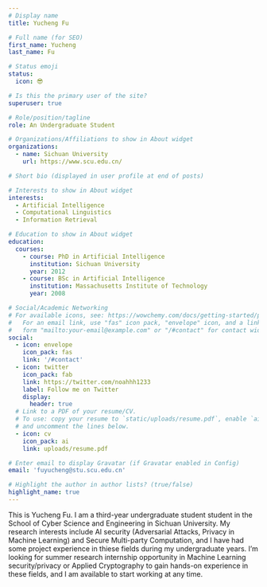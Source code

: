 ```yaml
---
# Display name
title: Yucheng Fu

# Full name (for SEO)
first_name: Yucheng
last_name: Fu

# Status emoji
status:
  icon: 😎

# Is this the primary user of the site?
superuser: true

# Role/position/tagline
role: An Undergraduate Student 

# Organizations/Affiliations to show in About widget
organizations:
  - name: Sichuan University
    url: https://www.scu.edu.cn/

# Short bio (displayed in user profile at end of posts)

# Interests to show in About widget
interests:
  - Artificial Intelligence
  - Computational Linguistics
  - Information Retrieval

# Education to show in About widget
education:
  courses:
    - course: PhD in Artificial Intelligence
      institution: Sichuan University
      year: 2012
    - course: BSc in Artificial Intelligence
      institution: Massachusetts Institute of Technology
      year: 2008

# Social/Academic Networking
# For available icons, see: https://wowchemy.com/docs/getting-started/page-builder/#icons
#   For an email link, use "fas" icon pack, "envelope" icon, and a link in the
#   form "mailto:your-email@example.com" or "/#contact" for contact widget.
social:
  - icon: envelope
    icon_pack: fas
    link: '/#contact'
  - icon: twitter
    icon_pack: fab
    link: https://twitter.com/noahhh1233
    label: Follow me on Twitter
    display:
      header: true
  # Link to a PDF of your resume/CV.
  # To use: copy your resume to `static/uploads/resume.pdf`, enable `ai` icons in `params.yaml`,
  # and uncomment the lines below.
  - icon: cv
    icon_pack: ai
    link: uploads/resume.pdf

# Enter email to display Gravatar (if Gravatar enabled in Config)
email: 'fuyucheng@stu.scu.edu.cn'

# Highlight the author in author lists? (true/false)
highlight_name: true
---
```

 
This is Yucheng Fu. I am a third-year undergraduate student student in the School of Cyber Science and Engineering in Sichuan University. My research interests include AI security (Adversarial Attacks, Privacy in Machine Learning) and Secure Multi-party Computation, and I have had some project experience in thiese fields during my undergraduate years.
I’m looking for summer research internship opportunity in Machine Learning security/privacy or Applied Cryptography to gain hands-on experience in these fields, and I am available to start working at any time. 
